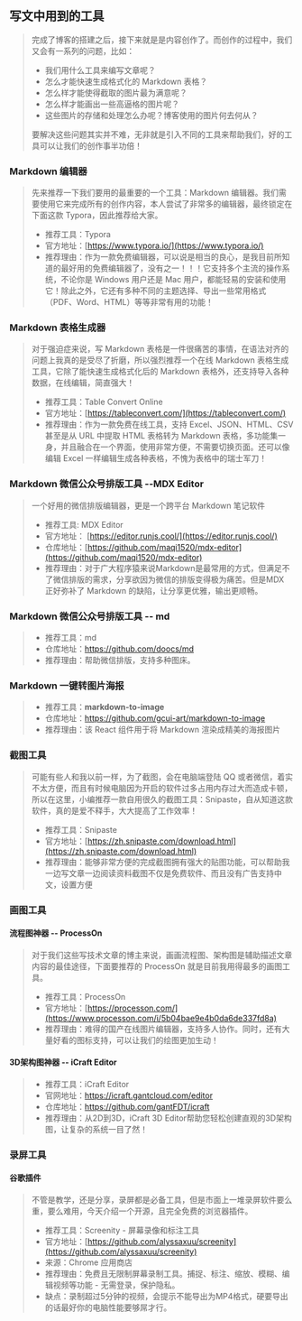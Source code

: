 ## 写文中用到的工具

> 完成了博客的搭建之后，接下来就是是内容创作了。而创作的过程中，我们又会有一系列的问题，比如：
>
> * 我们用什么工具来编写文章呢？
> * 怎么才能快速生成格式化的 Markdown 表格？
> * 怎么样才能使得截取的图片最为满意呢？
> * 怎么样才能画出一些高逼格的图片呢？
> * 这些图片的存储和处理怎么办呢？博客使用的图片何去何从？
>
> 要解决这些问题其实并不难，无非就是引入不同的工具来帮助我们，好的工具可以让我们的创作事半功倍！

### Markdown 编辑器

> 先来推荐一下我们要用的最重要的一个工具：Markdown 编辑器。我们需要使用它来完成所有的创作内容，本人尝试了非常多的编辑器，最终锁定在下面这款 Typora，因此推荐给大家。
>
> * 推荐工具：Typora
> * 官方地址：[https://www.typora.io/](https://www.typora.io/)
> * 推荐理由：作为一款免费编辑器，可以说是相当的良心，是我目前所知道的最好用的免费编辑器了，没有之一！！！它支持多个主流的操作系统，不论你是 Windows 用户还是 Mac 用户，都能轻易的安装和使用它！除此之外，它还有多种不同的主题选择、导出一些常用格式（PDF、Word、HTML）等等非常有用的功能！

### Markdown 表格生成器

> 对于强迫症来说，写 Markdown 表格是一件很痛苦的事情，在语法对齐的问题上我真的是受尽了折磨，所以强烈推荐一个在线 Markdown 表格生成工具，它除了能快速生成格式化后的 Markdown 表格外，还支持导入各种数据，在线编辑，简直强大！
>
> * 推荐工具：Table Convert Online
> * 官方地址：[https://tableconvert.com/](https://tableconvert.com/)
> * 推荐理由：作为一款免费在线工具，支持 Excel、JSON、HTML、CSV 甚至是从 URL 中提取 HTML 表格转为 Markdown 表格，多功能集一身，并且融合在一个界面，使用非常方便，不需要切换页面。还可以像编辑 Excel 一样编辑生成各种表格，不愧为表格中的瑞士军刀！

### Markdown 微信公众号排版工具 --MDX Editor

> 一个好用的微信排版编辑器，更是一个跨平台 Markdown 笔记软件
>
> * 推荐工具:  MDX Editor
> * 官方地址： [https://editor.runjs.cool/](https://editor.runjs.cool/)
> * 仓库地址：[https://github.com/maqi1520/mdx-editor](https://github.com/maqi1520/mdx-editor)
> * 推荐理由：对于广大程序猿来说Markdown是最常用的方式，但满足不了微信排版的需求，分享欲因为微信的排版变得极为痛苦。但是MDX 正好弥补了 Markdown 的缺陷，让分享更优雅，输出更顺畅。

### Markdown 微信公众号排版工具 -- md

> * 推荐工具：md
> * 仓库地址：https://github.com/doocs/md
> * 推荐理由：帮助微信排版，支持多种图床。

### Markdown 一键转图片海报

> * 推荐工具：**markdown-to-image**
> * 仓库地址：https://github.com/gcui-art/markdown-to-image
> * 推荐理由：该 React 组件用于将 Markdown 渲染成精美的海报图片

### 截图工具

> 可能有些人和我以前一样，为了截图，会在电脑端登陆 QQ 或者微信，着实不太方便，而且有时候电脑因为开启的软件过多占用内存过大而造成卡顿，所以在这里，小编推荐一款自用很久的截图工具：Snipaste，自从知道这款软件，真的是爱不释手，大大提高了工作效率！
>
> * 推荐工具：Snipaste
> * 官方地址：[https://zh.snipaste.com/download.html](https://zh.snipaste.com/download.html)
> * 推荐理由：能够非常方便的完成截图拥有强大的贴图功能，可以帮助我一边写文章一边阅读资料截图不仅是免费软件、而且没有广告支持中文，设置方便

### 画图工具

#### 流程图神器 -- ProcessOn

> 对于我们这些写技术文章的博主来说，画画流程图、架构图是辅助描述文章内容的最佳途径，下面要推荐的 ProcessOn 就是目前我用得最多的画图工具。
>
> * 推荐工具：ProcessOn
> * 官方地址：[https://processon.com/](https://www.processon.com/i/5b04bae9e4b0da6de337fd8a)
> * 推荐理由：难得的国产在线图片编辑器，支持多人协作。同时，还有大量好看的图标支持，可以让我们的绘图更加生动！

#### 3D架构图神器 -- iCraft Editor

> * 推荐工具：iCraft Editor
> * 官网地址：https://icraft.gantcloud.com/editor
> * 仓库地址：https://github.com/gantFDT/icraft
> * 推荐理由：从2D到3D，iCraft 3D Editor帮助您轻松创建直观的3D架构图，让复杂的系统一目了然！

### 录屏工具

#### 谷歌插件

> 不管是教学，还是分享，录屏都是必备工具，但是市面上一堆录屏软件要么重，要么难用，今天介绍一个开源，且完全免费的浏览器插件。
>
> * 推荐工具：Screenity - 屏幕录像和标注工具
> * 官方地址：[https://github.com/alyssaxuu/screenity](https://github.com/alyssaxuu/screenity)
> * 来源：Chrome 应用商店
> * 推荐理由：免费且无限制屏幕录制工具。捕捉、标注、缩放、模糊、编辑视频等功能 - 无需登录，保护隐私。
> * 缺点：录制超过5分钟的视频，会提示不能导出为MP4格式，硬要导出的话最好你的电脑性能要够屌才行。
